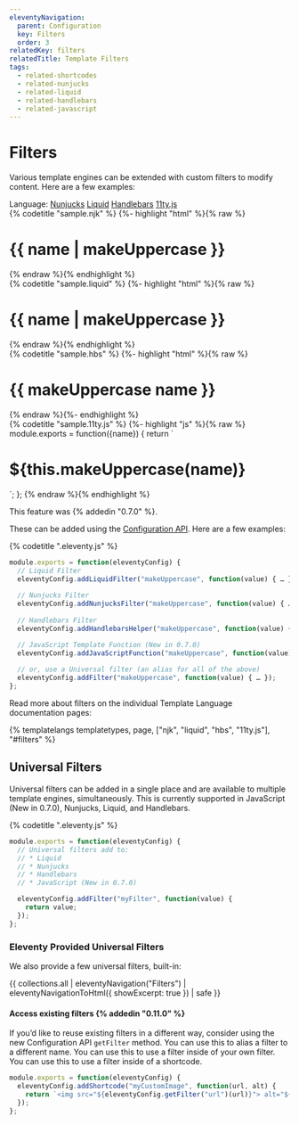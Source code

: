 ```yaml
---
eleventyNavigation:
  parent: Configuration
  key: Filters
  order: 3
relatedKey: filters
relatedTitle: Template Filters
tags:
  - related-shortcodes
  - related-nunjucks
  - related-liquid
  - related-handlebars
  - related-javascript
---
```

# Filters

Various template engines can be extended with custom filters to modify content. Here are a few examples:


<seven-minute-tabs>
  <div role="tablist" aria-label="Template Language Chooser">
    Language:
    <a href="#filter-njk" id="filter-njk-btn" role="tab" aria-controls="filter-njk" aria-selected="true">Nunjucks</a>
    <a href="#filter-liquid" id="filter-liquid-btn" role="tab" aria-controls="filter-liquid" aria-selected="false">Liquid</a>
    <a href="#filter-hbs" id="filter-hbs-btn" role="tab" aria-controls="filter-hbs" aria-selected="false">Handlebars</a>
    <a href="#filter-11tyjs" id="filter-11tyjs-btn" role="tab" aria-controls="filter-11tyjs" aria-selected="false">11ty.js</a>
  </div>
  <div id="filter-njk" role="tabpanel" aria-labelledby="filter-njk-btn">
    {% codetitle "sample.njk" %}
{%- highlight "html" %}{% raw %}
<h1>{{ name | makeUppercase }}</h1>
{% endraw %}{% endhighlight %}
  </div>
  <div id="filter-liquid" role="tabpanel" aria-labelledby="filter-liquid-btn">
    {% codetitle "sample.liquid" %}
{%- highlight "html" %}{% raw %}
<h1>{{ name | makeUppercase }}</h1>
{% endraw %}{% endhighlight %}
  </div>
  <div id="filter-hbs" role="tabpanel" aria-labelledby="filter-hbs-btn">
    {% codetitle "sample.hbs" %}
{%- highlight "html" %}{% raw %}
<h1>{{ makeUppercase name }}</h1>
{% endraw %}{%- endhighlight %}
  </div>
  <div id="filter-11tyjs" role="tabpanel" aria-labelledby="filter-11tyjs-btn">
    {% codetitle "sample.11ty.js" %}
{%- highlight "js" %}{% raw %}
module.exports = function({name}) {
  return `<h1>${this.makeUppercase(name)}</h1>`;
};
{% endraw %}{% endhighlight %}
    <p>This feature was {% addedin "0.7.0" %}.</p>
  </div>
</seven-minute-tabs>

These can be added using the [Configuration API](/docs/config/#using-the-configuration-api). Here are a few examples:

{% codetitle ".eleventy.js" %}

```js
module.exports = function(eleventyConfig) {
  // Liquid Filter
  eleventyConfig.addLiquidFilter("makeUppercase", function(value) { … });
  
  // Nunjucks Filter
  eleventyConfig.addNunjucksFilter("makeUppercase", function(value) { … });
  
  // Handlebars Filter
  eleventyConfig.addHandlebarsHelper("makeUppercase", function(value) { … });

  // JavaScript Template Function (New in 0.7.0)
  eleventyConfig.addJavaScriptFunction("makeUppercase", function(value) { … });
  
  // or, use a Universal filter (an alias for all of the above)
  eleventyConfig.addFilter("makeUppercase", function(value) { … });
};
```

Read more about filters on the individual Template Language documentation pages:

{% templatelangs templatetypes, page, ["njk", "liquid", "hbs", "11ty.js"], "#filters" %}

## Universal Filters

Universal filters can be added in a single place and are available to multiple template engines, simultaneously. This is currently supported in JavaScript (New in 0.7.0), Nunjucks, Liquid, and Handlebars.

{% codetitle ".eleventy.js" %}

```js
module.exports = function(eleventyConfig) {
  // Universal filters add to:
  // * Liquid
  // * Nunjucks
  // * Handlebars
  // * JavaScript (New in 0.7.0)

  eleventyConfig.addFilter("myFilter", function(value) {
    return value;
  });
};
```

### Eleventy Provided Universal Filters

We also provide a few universal filters, built-in:

{{ collections.all | eleventyNavigation("Filters") | eleventyNavigationToHtml({ showExcerpt: true }) | safe }}

#### Access existing filters {% addedin "0.11.0" %}

If you’d like to reuse existing filters in a different way, consider using the new Configuration API `getFilter` method. You can use this to alias a filter to a different name. You can use this to use a filter inside of your own filter. You can use this to use a filter inside of a shortcode.

```js
module.exports = function(eleventyConfig) {
  eleventyConfig.addShortcode("myCustomImage", function(url, alt) {
    return `<img src="${eleventyConfig.getFilter("url")(url)}"> alt="${alt}">`;
  });
};
```
